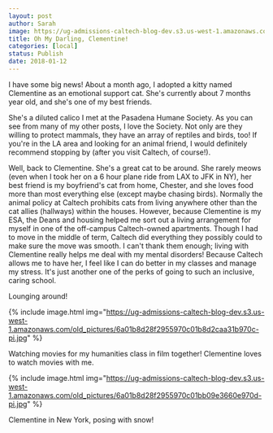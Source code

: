 ```yaml
---
layout: post
author: Sarah
image: https://ug-admissions-caltech-blog-dev.s3.us-west-1.amazonaws.com/old_pictures/6a01b8d28f2955970c01bb09e36607970d-pi.jpg
title: Oh My Darling, Clementine!
categories: [local]
status: Publish
date: 2018-01-12
---
```


I have some big news! About a month ago, I adopted a kitty named Clementine as an emotional support cat. She's currently about 7 months year old, and she's one of my best friends.

  She's a diluted calico I met at the Pasadena Humane Society. As you can see from many of my other posts, I love the Society. Not only are they willing to protect mammals, they have an array of reptiles and birds, too! If you're in the LA area and looking for an animal friend, I would definitely recommend stopping by (after you visit Caltech, of course!).

  Well, back to Clementine. She's a great cat to be around. She rarely meows (even when I took her on a 6 hour plane ride from LAX to JFK in NY), her best friend is my boyfriend's cat from home, Chester, and she loves food more than most everything else (except maybe chasing birds). Normally the animal policy at Caltech prohibits cats from living anywhere other than the cat allies (hallways) within the houses. However, because Clementine is my ESA, the Deans and housing helped me sort out a living arrangement for myself in one of the off-campus Caltech-owned apartments. Though I had to move in the middle of term, Caltech did everything they possibly could to make sure the move was smooth. I can't thank them enough; living with Clementine really helps me deal with my mental disorders! Because Caltech allows me to have her, I feel like I can do better in my classes and manage my stress. It's just another one of the perks of going to such an inclusive, caring school.

<div class="photo-caption caption-xid-6a01b8d28f2955970c01bb09e36607970d" id="caption-xid-6a01b8d28f2955970c01bb09e36607970d">Lounging around!


{% include image.html img="https://ug-admissions-caltech-blog-dev.s3.us-west-1.amazonaws.com/old_pictures/6a01b8d28f2955970c01b8d2caa31b970c-pi.jpg" %}<div class="photo-caption caption-xid-6a01b8d28f2955970c01b8d2caa31b970c" id="caption-xid-6a01b8d28f2955970c01b8d2caa31b970c">Watching movies for my humanities class in film together! Clementine loves to watch movies with me.


{% include image.html img="https://ug-admissions-caltech-blog-dev.s3.us-west-1.amazonaws.com/old_pictures/6a01b8d28f2955970c01bb09e3660e970d-pi.jpg" %}<div class="photo-caption caption-xid-6a01b8d28f2955970c01bb09e3660e970d" id="caption-xid-6a01b8d28f2955970c01bb09e3660e970d">Clementine in New York, posing with snow!

